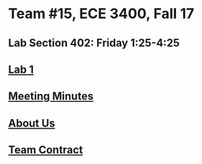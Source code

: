 # Team #15, ECE 3400, Fall 17
## Lab Section 402: Friday 1:25-4:25

## [Lab 1](./Lab1.md)

## [Meeting Minutes](./MeetingMinutes.md)

## [About Us](./AboutUs.md)

## [Team Contract](./TeamContract.md)
